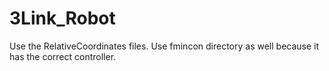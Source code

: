 # 3Link_Robot

Use the RelativeCoordinates files. Use fmincon directory as well because it has the correct controller.

